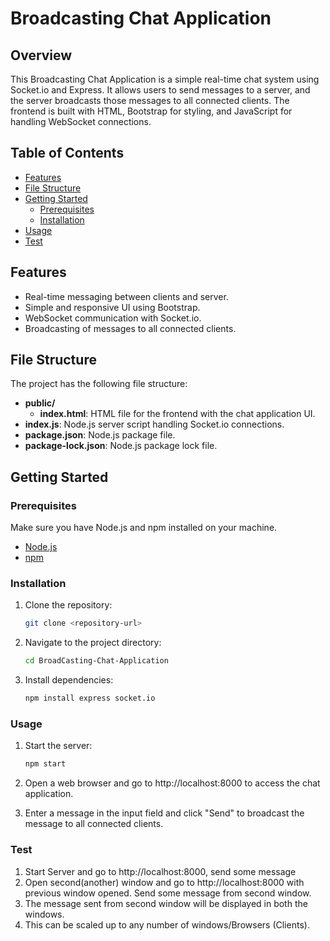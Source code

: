 # Broadcasting Chat Application

## Overview

This Broadcasting Chat Application is a simple real-time chat system using Socket.io and Express. It allows users to send messages to a server, and the server broadcasts those messages to all connected clients. The frontend is built with HTML, Bootstrap for styling, and JavaScript for handling WebSocket connections.

## Table of Contents

- [Features](#features)
- [File Structure](#file-structure)
- [Getting Started](#getting-started)
  - [Prerequisites](#prerequisites)
  - [Installation](#installation)
- [Usage](#usage)
- [Test](#Test)

## Features

- Real-time messaging between clients and server.
- Simple and responsive UI using Bootstrap.
- WebSocket communication with Socket.io.
- Broadcasting of messages to all connected clients.

## File Structure

The project has the following file structure:

- **public/**
  - **index.html**: HTML file for the frontend with the chat application UI.
- **index.js**: Node.js server script handling Socket.io connections.
- **package.json**: Node.js package file.
- **package-lock.json**: Node.js package lock file.

## Getting Started

### Prerequisites

Make sure you have Node.js and npm installed on your machine.

- [Node.js](https://nodejs.org/)
- [npm](https://www.npmjs.com/)

### Installation

1. Clone the repository:

   ```bash
   git clone <repository-url>
   ```
2. Navigate to the project directory:

   ```bash
   cd BroadCasting-Chat-Application
   ```
3. Install dependencies:

   ```bash
   npm install express socket.io
   ```
   
### Usage

1. Start the server:

   ```bash
   npm start
   ```
2. Open a web browser and go to http://localhost:8000 to access the chat application.
3. Enter a message in the input field and click "Send" to broadcast the message to all connected clients.

### Test

1. Start Server and go to http://localhost:8000, send some message
2. Open second(another) window and go to http://localhost:8000 with previous window opened. Send some message from second window.
3. The message sent from second window will be displayed in both the windows.
4. This can be scaled up to any number of windows/Browsers (Clients).
